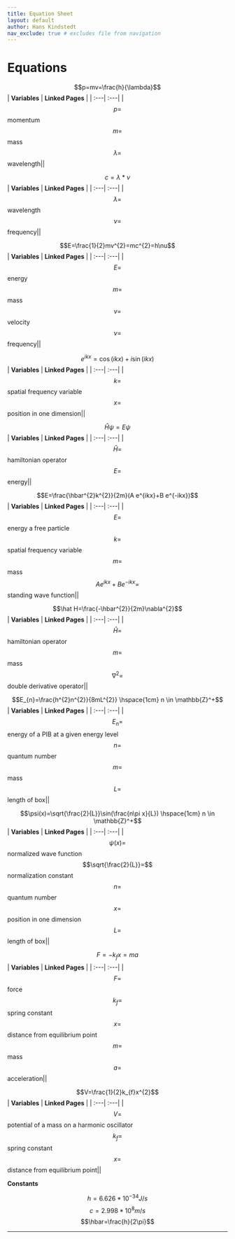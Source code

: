 ```yaml
---
title: Equation Sheet
layout: default
author: Hans Kindstedt
nav_exclude: true # excludes file from navigation
---
```


# Equations

$$p=mv=\frac{h}{\lambda}$$
| **Variables** | **Linked Pages** |
| :---| :---|
|<span>$$p=$$ momentum<br>$$m=$$ mass<br>$$\lambda=$$ wavelength</span>||

$$c=\lambda*\nu$$
| **Variables** | **Linked Pages** |
| :---| :---|
|<span>$$\lambda=$$ wavelength<br>$$\nu=$$ frequency</span>||

$$E=\frac{1}{2}mv^{2}=mc^{2}=h\nu$$
| **Variables** | **Linked Pages** |
| :---| :---|
|<span>$$E=$$ energy<br>$$m=$$ mass<br>$$v=$$ velocity<br>$$\nu=$$ frequency</span>||

$$e^{ikx}=\cos(ikx)+i\sin(ikx)$$
| **Variables** | **Linked Pages** |
| :---| :---|
|<span>$$k=$$ spatial frequency variable<br>$$x=$$ position in one dimension</span>||

$$\hat H\psi=E\psi$$
| **Variables** | **Linked Pages** |
| :---| :---|
|<span>$$\hat H=$$ hamiltonian operator<br>$$E=$$ energy</span>||

$$E=\frac{\hbar^{2}k^{2}}{2m}(A e^{ikx}+B e^{-ikx})$$
| **Variables** | **Linked Pages** |
| :---| :---|
|<span>$$E=$$ energy a free particle<br>$$k=$$ spatial frequency variable<br>$$m=$$ mass<br>$$A e^{ikx}+B e^{-ikx}=$$ standing wave function</span>||

$$\hat H=\frac{-\hbar^{2}}{2m}\nabla^{2}$$
| **Variables** | **Linked Pages** |
| :---| :---|
|<span>$$\hat H=$$ hamiltonian operator<br>$$m=$$ mass<br>$$\nabla^{2}=$$ double derivative operator</span>||

$$E_{n}=\frac{h^{2}n^{2}}{8mL^{2}} \hspace{1cm} n \in \mathbb{Z}^+$$
| **Variables** | **Linked Pages** |
| :---| :---|
|<span>$$E_{n}=$$ energy of a PIB at a given energy level<br>$$n=$$ quantum number<br>$$m=$$ mass<br>$$L=$$ length of box</span>||

$$\psi(x)=\sqrt{\frac{2}{L}}\sin(\frac{n\pi x}{L}) \hspace{1cm} n \in \mathbb{Z}^+$$
| **Variables** | **Linked Pages** |
| :---| :---|
|<span>$$\psi(x)=$$ normalized wave function<br>$$\sqrt{\frac{2}{L}}=$$ normalization constant<br>$$n=$$ quantum number<br>$$x=$$ position in one dimension<br>$$L=$$ length of box</span>||

$$F=-k_{f}x=ma$$
| **Variables** | **Linked Pages** |
| :---| :---|
|<span>$$F=$$ force<br>$$k_{f}=$$ spring constant<br>$$x=$$ distance from equilibrium point<br>$$m=$$ mass<br>$$a=$$ acceleration</span>||

$$V=\frac{1}{2}k_{f}x^{2}$$
| **Variables** | **Linked Pages** |
| :---| :---|
|<span>$$V=$$ potential of a mass on a harmonic oscillator<br>$$k_{f}=$$ spring constant<br>$$x=$$ distance from equilibrium point</span>||




**Constants**

$$h=6.626 * 10^{-34}J/s$$
$$c=2.998 * 10^{8}m/s$$
$$\hbar=\frac{h}{2\pi}$$


<!--- Notes from Reagan
make sure you have "|" for every line in the table, even if the cell is blank (lines 12 and 13 are corrected)
math notation needs to be wrapped in html <span> elements or it won't render properly (lines 12 and 13 are corrected)
--->

---
<!--- add footnotes here --->
